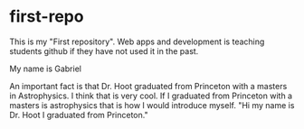 # first-repo
This is my "First repository". Web apps and development is teaching students github if they have not used it in the past. 

My name is Gabriel

An important fact is that Dr. Hoot graduated from Princeton with a masters in Astrophysics. I think that is very cool. If I graduated from Princeton with a masters is astrophysics that is how I would introduce myself. "Hi my name is Dr. Hoot I graduated from Princeton."
